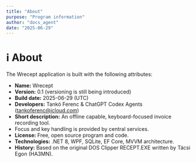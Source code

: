 ```yaml
---
title: "About"
purpose: "Program information"
author: "docs_agent"
date: "2025-06-29"
---
```


# ℹ️ About

The Wrecept application is built with the following attributes:

- **Name:** Wrecept
- **Version:** 0.1 (versioning is still being introduced)
- **Build date:** 2025-06-29 (UTC)
- **Developers:** Tankó Ferenc & ChatGPT Codex Agents (<tankoferenc@icloud.com>)
- **Short description:** An offline capable, keyboard-focused invoice recording tool.
- Focus and key handling is provided by central services.
- **License:** Free, open source program and code.
- **Technologies:** .NET 8, WPF, SQLite, EF Core, MVVM architecture.
- **History:** Based on the original DOS Clipper RECEPT.EXE written by Tácsi Egon (HA3MN).
